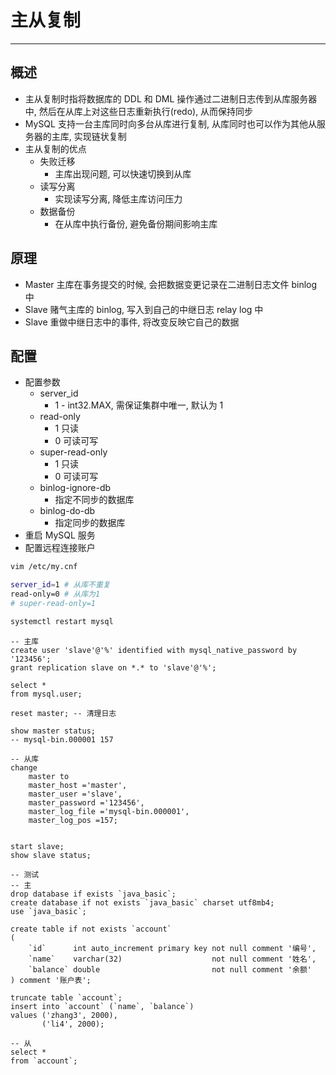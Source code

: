 # 主从复制

---

## 概述

- 主从复制时指将数据库的 DDL 和 DML 操作通过二进制日志传到从库服务器中, 然后在从库上对这些日志重新执行(redo), 从而保持同步
- MySQL 支持一台主库同时向多台从库进行复制, 从库同时也可以作为其他从服务器的主库, 实现链状复制
- 主从复制的优点
    - 失败迁移
        - 主库出现问题, 可以快速切换到从库
    - 读写分离
        - 实现读写分离, 降低主库访问压力
    - 数据备份
        - 在从库中执行备份, 避免备份期间影响主库

## 原理

- Master 主库在事务提交的时候, 会把数据变更记录在二进制日志文件 binlog 中
- Slave 赌气主库的 binlog, 写入到自己的中继日志 relay log 中
- Slave 重做中继日志中的事件, 将改变反映它自己的数据

## 配置

- 配置参数
    - server_id
        - 1 - int32.MAX, 需保证集群中唯一, 默认为 1
    - read-only
        - 1 只读
        - 0 可读可写
    - super-read-only
        - 1 只读
        - 0 可读可写
    - binlog-ignore-db
        - 指定不同步的数据库
    - binlog-do-db
        - 指定同步的数据库
- 重启 MySQL 服务
- 配置远程连接账户

```bash
vim /etc/my.cnf
```

```bash
server_id=1 # 从库不重复
read-only=0 # 从库为1
# super-read-only=1
```

```bash
systemctl restart mysql
```

```mysql
-- 主库
create user 'slave'@'%' identified with mysql_native_password by '123456';
grant replication slave on *.* to 'slave'@'%';

select *
from mysql.user;

reset master; -- 清理日志

show master status;
-- mysql-bin.000001 157

-- 从库
change
    master to
    master_host ='master',
    master_user ='slave',
    master_password ='123456',
    master_log_file ='mysql-bin.000001',
    master_log_pos =157;


start slave;
show slave status;

-- 测试
-- 主
drop database if exists `java_basic`;
create database if not exists `java_basic` charset utf8mb4;
use `java_basic`;

create table if not exists `account`
(
    `id`      int auto_increment primary key not null comment '编号',
    `name`    varchar(32)                    not null comment '姓名',
    `balance` double                         not null comment '余额'
) comment '账户表';

truncate table `account`;
insert into `account` (`name`, `balance`)
values ('zhang3', 2000),
       ('li4', 2000);

-- 从
select *
from `account`;
```
